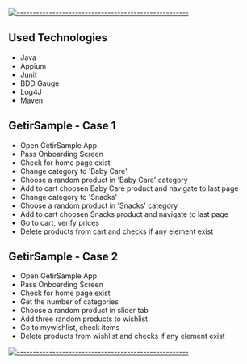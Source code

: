[![-----------------------------------------------------](
https://raw.githubusercontent.com/andreasbm/readme/master/assets/lines/aqua.png)](https://github.com/berkaypab?tab=repositories)
<br/>

Used Technologies
--------------------------------
* Java
* Appium
* Junit
* BDD Gauge
* Log4J
* Maven

GetirSample - Case 1
--------------------------------

* Open GetirSample App
* Pass Onboarding Screen
* Check for home page exist
* Change category to 'Baby Care'
* Choose a random product in 'Baby Care' category
* Add to cart choosen Baby Care product and navigate to last page
* Change category to 'Snacks'
* Choose a random product in 'Snacks' category
* Add to cart choosen Snacks product and navigate to last page
* Go to cart, verify prices
* Delete products from cart and checks if any element exist

GetirSample - Case 2
--------------------------------

* Open GetirSample App
* Pass Onboarding Screen
* Check for home page exist
* Get the number of categories
* Choose a random product in slider tab
* Add three random products to wishlist
* Go to mywishlist, check items
* Delete products from wishlist and checks if any element exist

[![-----------------------------------------------------](
https://raw.githubusercontent.com/andreasbm/readme/master/assets/lines/aqua.png)](https://github.com/berkaypab?tab=repositories)
<br/>
